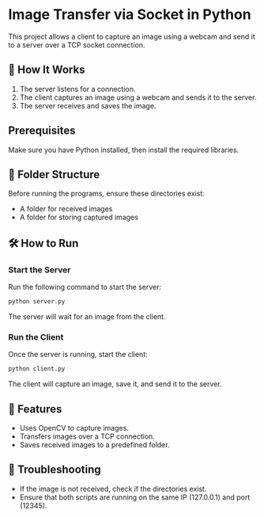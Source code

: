 # Image Transfer via Socket in Python  

This project allows a client to capture an image using a webcam and send it to a server over a TCP socket connection.  

## 📌 How It Works  
1. The server listens for a connection.  
2. The client captures an image using a webcam and sends it to the server.  
3. The server receives and saves the image.  

## Prerequisites  
Make sure you have Python installed, then install the required libraries.

## 📂 Folder Structure
Before running the programs, ensure these directories exist:
- A folder for received images
- A folder for storing captured images

## 🛠 How to Run
### Start the Server
Run the following command to start the server:
```bash
python server.py
```
The server will wait for an image from the client.

### Run the Client
Once the server is running, start the client:
```bash
python client.py
```
The client will capture an image, save it, and send it to the server.

## 🎯 Features
- Uses OpenCV to capture images.
- Transfers images over a TCP connection.
- Saves received images to a predefined folder.

## 🔧 Troubleshooting
- If the image is not received, check if the directories exist.
- Ensure that both scripts are running on the same IP (127.0.0.1) and port (12345).
